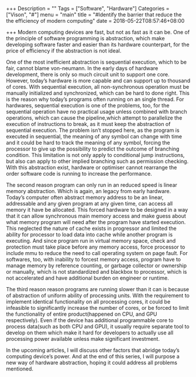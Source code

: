 +++
Description = ""
Tags = ["Software", "Hardware"]
Categories = ["Vison", "#"]
menu = "main"
title = "#Identify the barrier that reduce the the efficiency of modern computing"
date = 2018-05-22T08:57:46+08:00

+++
Modern computing devices are fast, but not as fast as it can be. One of the principle of software programming is abstraction, which make  developing software faster and easier than its hardware counterpart, for the price of efficiency if the abstraction is not ideal.

One of the most inefficient abstraction is sequential execution, which to be fair, cannot blame von-neumann. In the early days of hardware development, there is only so much circuit unit to support one core. However, today’s hardware is more capable and can support up to thousand of cores. With sequential execution, all non-synchronous operation must be manually initialized and synchronized, which can be hard to done right. This is the reason why today’s programs often running on an single thread. For hardwares, sequential execution is one of the problems, too, for the sequential operation have no practical usage unless combined with branch operations, which can cause the pipeline,which attempt to parallelize the execution of instructions to break, as it must keep the abstraction of sequential execution. The problem isn’t stopped here, as the program is executed in sequential, the meaning of any symbol can change with time and it could be hard to track the meaning of any symbol, forcing the processor to give up the possibility to predict the outcome of branching condition. This limitation is not only apply to conditional jump instructions, but also can apply to other implied branching such as permission checking. With this abstraction exist, hardware or optimiser cannot rearrange the order software code is running to increase the performance.

The second reason program can only run in an reduced speed is linear memory abstraction. Which is again, an legacy from early hardware. Today’s computer often abstract memory address to be an linear, addressable and any given program at any given time, can access all memory it have be allocated. This forced hardware to be designed in a way that it can allow synchronous main memory access and make guess about what memory program will need after the program have started execution. This neglected the nature of cache exists in progressor and limited the ability for processor to load data into cache while another program is executing. And since program run in virtual memory space, check and protection must take place before any memory access, force processor to include mmu to reduce the need to call operating system on page fault.  For softwares, too, with inability to forcest memory access, program have to manage memory by reference counting, or garbage collector or ownership or manually, which is not standardized and blackbox to processor,  which is not accelerated and have additional burden on engineer or runtime.

The third reason reason programs are running slower than it can is because of abstraction of uniform ability of processing units. With the requirement to implement identical functionality on all processing cores, it could be infeasible to significantly increase the number of cores, or be forced to limit the functionality of entire product(happened on CPU, and GPU respectively). Even if the device has additional programmable core to process data(such as both CPU and GPU), it usually require separate tool to develop on them which make it hard for developers to actually use all processing power available unless make significant investment.

In the upcoming articles, I will discuss other factors that abridge today’s computing device’s power. And at the end of this series, I will purpose a new way of hardware abstraction, hoping it could address all problems mentioned.
